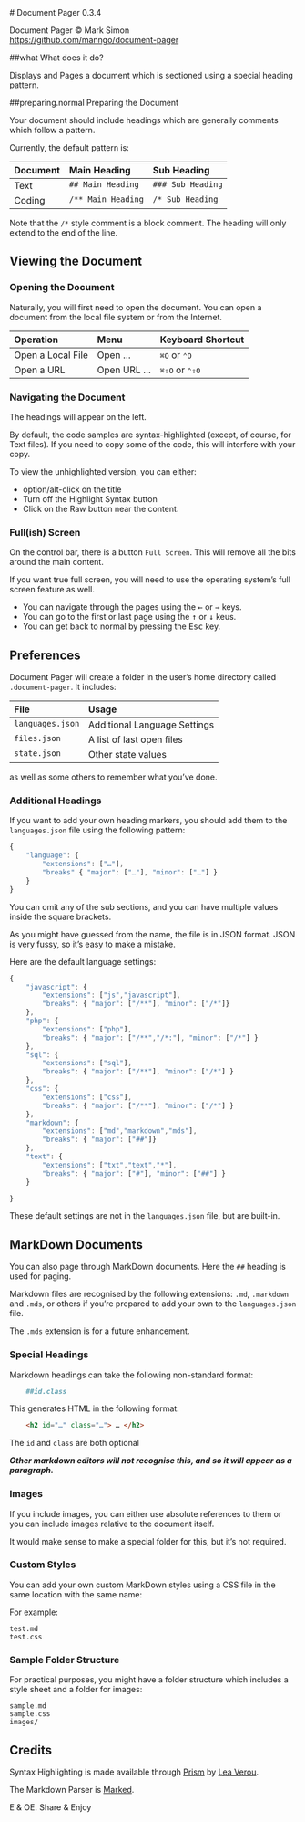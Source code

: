 <link rel="stylesheet" href="README.css">
<style>
	@import 'README.css';
	th, td {
		text-align: left;
		vertical-align: top;
	}

	pre {
		tab-size: 4 !important;
	}
</style>
#	Document Pager 0.3.4

Document Pager © Mark Simon  
https://github.com/manngo/document-pager

##what	What does it do?

Displays and Pages a document which is sectioned using a special heading pattern.

##preparing.normal	Preparing the Document

Your document should include headings which are generally comments which follow a pattern.

Currently, the default pattern is:

| Document | Main Heading       | Sub Heading       |
|----------|--------------------|-------------------|
| Text     | `## Main Heading`  | `### Sub Heading` |
| Coding   | `/** Main Heading` | `/* Sub Heading`  |

Note that the `/*` style comment is a block comment. The heading will only extend to the end of the line.

##	Viewing the Document

###	Opening the Document

Naturally, you will first need to open the document. You can open a document from the local file system or from the Internet.

| Operation         | Menu       | Keyboard Shortcut |
|-------------------|------------|-------------------|
| Open a Local File | Open …     | <span><kbd>⌘</kbd><kbd>O</kbd></span> or <span><kbd>⌃</kbd><kbd>O</kbd></span>          |
| Open a URL        | Open URL … | <span><kbd>⌘</kbd><kbd>⇧</kbd><kbd>O</kbd></span> or <span><kbd>⌃</kbd><kbd>⇧</kbd><kbd>O</kbd></span>        |


###	Navigating the Document

The headings will appear on the left.

By default, the code samples are syntax-highlighted (except, of course, for Text files). If you need to copy some of the code, this will interfere with your copy.

To view the unhighlighted version, you can either:

- option/alt-click on the title
- Turn off the Highlight Syntax button
- Click on the Raw button near the content.

###	Full(ish) Screen

On the control bar, there is a button `Full Screen`. This will remove all the bits around the main content.

If you want true full screen, you will need to use the operating system’s full screen feature as well.

- You can navigate through the pages using the <span><kbd>←</kbd></span> or <span><kbd>→</kbd></span> keys.
- You can go to the first or last page using the <span><kbd>↑</kbd></span> or <span><kbd>↓</kbd></span> keus.
- You can get back to normal by pressing the <span><kbd>Esc</kbd></span> key.

##	Preferences

Document Pager will create a folder in the user’s home directory called `.document-pager`. It includes:

| File             | Usage                        |
|------------------|------------------------------|
| `languages.json` | Additional Language Settings |
| `files.json`     | A list of last open files    |
| `state.json`     | Other state values           |

as well as some others to remember what you’ve done.

###	Additional Headings

If you want to add your own heading markers, you should add them to the `languages.json` file using the following pattern:

```js
{
	"language": {
		"extensions": ["…"],
		"breaks" { "major": ["…"], "minor": ["…"] }
	}
}
```

You can omit any of the sub sections, and you can have multiple values inside the square brackets.

As you might have guessed from the name, the file is in JSON format. JSON is very fussy, so it’s easy to make a mistake.

Here are the default language settings:

```js
{
	"javascript": {
		"extensions": ["js","javascript"],
		"breaks": { "major": ["/**"], "minor": ["/*"]}
	},
	"php": {
		"extensions": ["php"],
		"breaks": { "major": ["/**","/*:"], "minor": ["/*"] }
	},
	"sql": {
		"extensions": ["sql"],
		"breaks": { "major": ["/**"], "minor": ["/*"] }
	},
	"css": {
		"extensions": ["css"],
		"breaks": { "major": ["/**"], "minor": ["/*"] }
	},
	"markdown": {
		"extensions": ["md","markdown","mds"],
		"breaks": { "major": ["##"]}
	},
	"text": {
		"extensions": ["txt","text","*"],
		"breaks": { "major": ["#"], "minor": ["##"] }
	}

}
```

These default settings are not in the `languages.json` file, but are built-in.

##	MarkDown Documents

You can also page through MarkDown documents. Here the `##` heading is used for paging.

Markdown files are recognised by the following extensions: `.md`, `.markdown` and `.mds`, or others if you’re prepared to add your own to the `languages.json` file.

The `.mds` extension is for a future enhancement.

###	Special Headings

Markdown headings can take the following non-standard format:

```md
	##id.class
```

This generates HTML in the following format:

```html
	<h2 id="…" class="…"> … </h2>
```

The `id` and `class` are both optional

___Other markdown editors will not recognise this, and so it will appear as a paragraph.___

### Images

If you include images, you can either use absolute references to them or you can include images relative to the document itself.

It would make sense to make a special folder for this, but it’s not required.

###	Custom Styles

You can add your own custom MarkDown styles using a CSS file in the same location with the same name:

For example:

```
test.md
test.css
```

###	Sample Folder Structure

For practical purposes, you might have a folder structure which includes a style sheet and a folder for images:

```
sample.md
sample.css
images/
```

##	Credits

Syntax Highlighting is made available through [Prism](https://prismjs.com/) by [Lea Verou](https://lea.verou.me/).

The Markdown Parser is [Marked](https://marked.js.org/).

E & OE. Share & Enjoy
